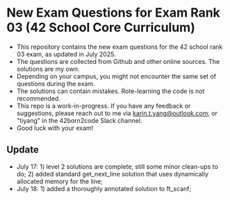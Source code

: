 # New Exam Questions for Exam Rank 03 (42 School Core Curriculum)
* This repository contains the new exam questions for the 42 school rank 03 exam, as updated in July 2025.
* The questions are collected from Github and other online sources. The solutions are my own.
* Depending on your campus, you might not encounter the same set of questions during the exam.
* The solutions can contain mistakes. Rote-learning the code is not recommended.
* This repo is a work-in-progress. If you have any feedback or suggestions, please reach out to me via karin.t.yang@outlook.com, or "tiyang" in the 42born2code Slack channel.
* Good luck with your exam!
## Update
* July 17: 1) level 2 solutions are complete, still some minor clean-ups to do; 2) added standard get_next_line solution that uses dynamically allocated memory for the line;
* July 18: 1) added a thoroughly annotated solution to ft_scanf;
